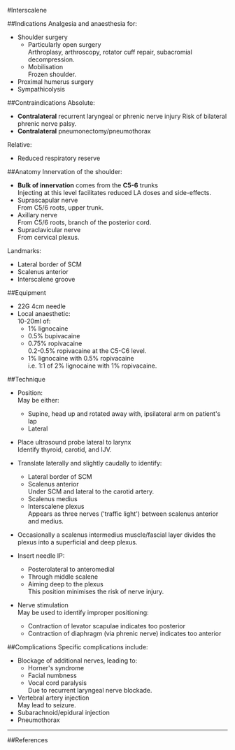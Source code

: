 #Interscalene

##Indications
Analgesia and anaesthesia for:
* Shoulder surgery  
	* Particularly open surgery  
	Arthroplasy, arthroscopy, rotator cuff repair, subacromial decompression.
	* Mobilisation  
	Frozen shoulder.
* Proximal humerus surgery
* Sympathicolysis

##Contraindications
Absolute:
* **Contralateral** recurrent laryngeal or phrenic nerve injury
Risk of bilateral phrenic nerve palsy.
* **Contralateral** pneumonectomy/pneumothorax


Relative:
* Reduced respiratory reserve

##Anatomy
Innervation of the shoulder:
* **Bulk of innervation** comes from the **C5-6** trunks  
Injecting at this level facilitates reduced LA doses and side-effects.
* Suprascapular nerve  
From C5/6 roots, upper trunk.
* Axillary nerve  
From C5/6 roots, branch of the posterior cord.
* Supraclavicular nerve  
From cervical plexus.


Landmarks:
* Lateral border of SCM
* Scalenus anterior
* Interscalene groove


##Equipment
* 22G 4cm needle
* Local anaesthetic:  
10-20ml of:
	* 1% lignocaine
	* 0.5% bupivacaine
	* 0.75% ropivacaine  
	0.2-0.5% ropivacaine at the C5-C6 level.
	* 1% lignocaine with 0.5% ropivacaine  
	i.e. 1:1 of 2% lignocaine with 1% ropivacaine.

##Technique
* Position:  
May be either:
	* Supine, head up and rotated away with, ipsilateral arm on patient's lap
	* Lateral
* Place ultrasound probe lateral to larynx  
Identify thyroid, carotid, and IJV.
* Translate laterally and slightly caudally to identify:
	* Lateral border of SCM
	* Scalenus anterior  
	Under SCM and lateral to the carotid artery.
	* Scalenus medius
	* Interscalene plexus  
	Appears as three nerves ('traffic light') between scalenus anterior and medius.
* Occasionally a scalenus intermedius muscle/fascial layer divides the plexus into a superficial and deep plexus.
* Insert needle IP:
	* Posterolateral to anteromedial
	* Through middle scalene
	* Aiming deep to the plexus  
	This position minimises the risk of nerve injury.


* Nerve stimulation  
May be used to identify improper positioning:
	* Contraction of levator scapulae indicates too posterior
	* Contraction of diaphragm (via phrenic nerve) indicates too anterior

##Complications
Specific complications include:
* Blockage of additional nerves, leading to:
	* Horner's syndrome
	* Facial numbness
	* Vocal cord paralysis  
	Due to recurrent laryngeal nerve blockade.
* Vertebral artery injection  
May lead to seizure.
* Subarachnoid/epidural injection
* Pneumothorax


---
##References
